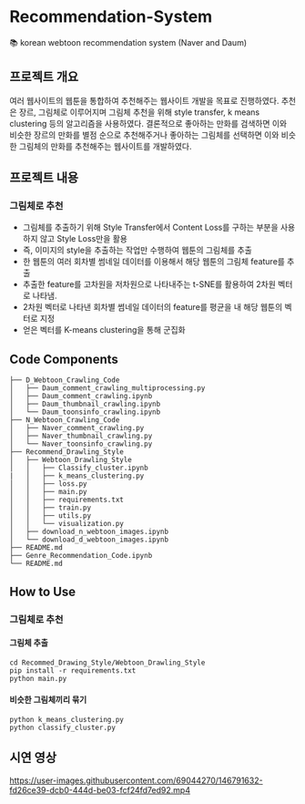 # Recommendation-System
:books: korean webtoon recommendation system
(Naver and Daum)

## 프로젝트 개요
여러 웹사이트의 웹툰을 통합하여 추천해주는 웹사이트 개발을 목표로 진행하였다. 
추천은 장르, 그림체로 이루어지며 그림체 추천을 위해 style transfer, k means clustering 등의 알고리즘을 사용하였다. 
결론적으로 좋아하는 만화를 검색하면 이와 비슷한 장르의 만화를 별점 순으로 추천해주거나 좋아하는 그림체를 선택하면 이와 비슷한 그림체의 만화를 추천해주는 웹사이트를 개발하였다.


## 프로젝트 내용
### 그림체로 추천
- 그림체를 추출하기 위해 Style Transfer에서 Content Loss를 구하는 부분을 사용하지 않고 Style Loss만을 활용
- 즉, 이미지의 style을 추출하는 작업만 수행하여 웹툰의 그림체를 추출
- 한 웹툰의 여러 회차별 썸네일 데이터를 이용해서 해당 웹툰의 그림체 feature를 추출
- 추출한 feature를 고차원을 저차원으로 나타내주는 t-SNE를 활용하여 2차원 벡터로 나타냄.
- 2차원 벡터로 나타낸 회차별 썸네일 데이터의 feature를 평균을 내 해당 웹툰의 벡터로 지정
- 얻은 벡터를 K-means clustering을 통해 군집화

## Code Components
```
├── D_Webtoon_Crawling_Code
│   ├── Daum_comment_crawling_multiprocessing.py
│   ├── Daum_comment_crawling.ipynb
│   ├── Daum_thumbnail_crawling.ipynb
│   └── Daum_toonsinfo_crawling.ipynb
├── N_Webtoon_Crawling_Code
│   ├── Naver_comment_crawling.py
│   ├── Naver_thumbnail_crawling.py
│   └── Naver_toonsinfo_crawling.py
├── Recommend_Drawling_Style
│   ├── Webtoon_Drawling_Style
│   │   ├── Classify_cluster.ipynb
|   │   ├── k_means_clustering.py
│   │   ├── loss.py
│   │   ├── main.py
│   │   ├── requirements.txt
│   │   ├── train.py
│   │   ├── utils.py
│   │   └── visualization.py
│   ├── download_n_webtoon_images.ipynb
│   └── download_d_webtoon_images.ipynb
├── README.md
├── Genre_Recommendation_Code.ipynb
└── README.md
```

## How to Use
### 그림체로 추천
#### 그림체 추출
```
cd Recommed_Drawing_Style/Webtoon_Drawling_Style
pip install -r requirements.txt
python main.py
```
#### 비슷한 그림체끼리 묶기
```
python k_means_clustering.py
python classify_cluster.py
```

## 시연 영상
https://user-images.githubusercontent.com/69044270/146791632-fd26ce39-dcb0-444d-be03-fcf24fd7ed92.mp4
